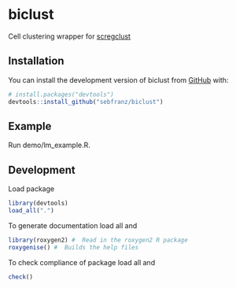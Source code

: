 # biclust
Cell clustering wrapper for [scregclust](https://github.com/sven-nelander/scregclust)

## Installation

You can install the development version of biclust from
[GitHub](https://github.com/) with:

``` r
# install.packages("devtools")
devtools::install_github("sebfranz/biclust")
```

## Example

Run demo/lm_example.R.

## Development

Load package

``` r
library(devtools)
load_all(".")
```

To generate documentation load all and

``` r
library(roxygen2) #  Read in the roxygen2 R package
roxygenise() #  Builds the help files
```

To check compliance of package load all and

``` r
check()
```